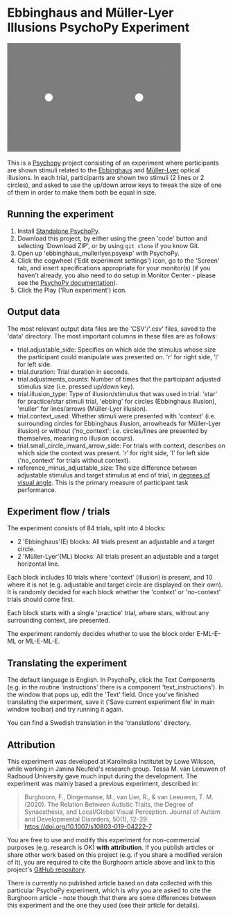 # Ebbinghaus and Müller-Lyer Illusions PsychoPy Experiment
<img width="400px" alt="Animated GIF showing example trial." src="./example_images/ex_trials.gif">

This is a [Psychopy](https://psychopy.org) project consisting of an experiment where participants are shown stimuli related to the [Ebbinghaus](https://en.wikipedia.org/wiki/Ebbinghaus_illusion) and [Müller-Lyer](https://en.wikipedia.org/wiki/M%C3%BCller-Lyer_illusion) optical illusions. In each trial, participants are shown two stimuli (2 lines or 2 circles), and asked to use the up/down arrow keys to tweak the size of one of them in order to make them both be equal in size.

## Running the experiment
1. Install [Standalone PsychoPy](https://www.psychopy.org/download.html).
2. Download this project, by either using the green 'code' button and selecting 'Download ZIP', or by using `git clone` if you know Git.
3. Open up 'ebbinghaus_mullerlyer.psyexp' with PsychoPy.
4. Click the cogwheel ('Edit experiment settings') icon, go to the 'Screen' tab, and insert specifications appropriate for your monitor(s) (if you haven't already, you also need to do setup in Monitor Center - please see the [PsychoPy documentation](https://www.psychopy.org/)).
5. Click the Play ('Run experiment') icon.

## Output data
The most relevant output data files are the 'CSV'/'.csv' files, saved to the 'data' directory. The most important columns in these files are as follows:

* trial.adjustable_side: Specifies on which side the stimulus whose size the participant could manipulate was presented on. 'r' for right side, 'l' for left side.
* trial.duration: Trial duration in seconds.
* trial.adjustments_counts: Number of times that the participant adjusted stimulus size (i.e. pressed up/down key).
* trial.illusion_type: Type of illusion/stimulus that was used in trial: 'star' for practice/star stimuli trial, 'ebbing' for circles (Ebbinghaus illusion), 'muller' for lines/arrows (Müller-Lyer illusion).
* trial.context_used: Whether stimuli were presented with 'context' (i.e. surrounding circles for Ebbinghaus illusion, arrowheads for Müller-Lyer illusion) or without ('no_context': i.e. circles/lines are presented by themselves, meaning no illusion occurs).
* trial.small_circle_inward_arrow_side: For trials with context, describes on which side the context was present. 'r' for right side, 'l' for left side ('no_context' for trials without context).
* reference_minus_adjustable_size: The size difference between adjustable stimulus and target stimulus at end of trial, in [degrees of visual angle](https://www.psychopy.org/general/units.html#unitsdeg). This is the primary measure of participant task performance.

## Experiment flow / trials
The experiment consists of 84 trials, split into 4 blocks:
* 2 'Ebbinghaus'(E) blocks: All trials present an adjustable and a target circle.
* 2 'Müller-Lyer'(ML) blocks: All trials present an adjustable and a target horizontal line.

Each block includes 10 trials where 'context' (illusion) is present, and 10 where it is not (e.g. adjustable and target circle are displayed on their own). It is randomly decided for each block whether the 'context' or 'no-context' trials should come first.

Each block starts with a single 'practice' trial, where stars, without any surrounding context, are presented.

The experiment randomly decides whether to use the block order E-ML-E-ML or ML-E-ML-E.

## Translating the experiment
The default language is English. In PsychoPy, click the Text Components (e.g. in the routine 'instructions' there is a component 'text_instructions'). In the window that pops up, edit the 'Text' field. Once you've finished translating the experiment, save it ('Save current experiment file' in main window toolbar) and try running it again.

You can find a Swedish translation in the 'translations' directory.

## Attribution
This experiment was developed at Karolinska Institutet by Lowe Wilsson, while working in Janina Neufeld's research group. Tessa M. van Leeuwen of Radboud University gave much input during the development. The experiment was mainly based a previous experiment, described in:
> Burghoorn, F., Dingemanse, M., van Lier, R., & van Leeuwen, T. M. (2020). The Relation Between Autistic Traits, the Degree of Synaesthesia, and Local/Global Visual Perception. Journal of Autism and Developmental Disorders, 50(1), 12–29. https://doi.org/10.1007/s10803-019-04222-7

You are free to use and modify this experiment for non-commercial purposes (e.g. research is OK) __with attribution__. If you publish articles or share other work based on this project (e.g. if you share a modified version of it), you are required to cite the Burghoorn article above and link to this project's [GitHub repository](https://github.com/AnonZebra/ebbinghaus-mullerlyer-psychopy).

There is currently no published article based on data collected with this particular PsychoPy experiment, which is why you are asked to cite the Burghoorn article - note though that there are some differences between this experiment and the one they used (see their article for details).